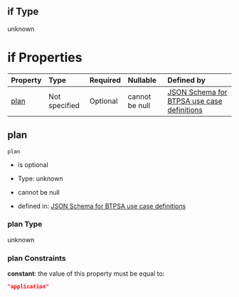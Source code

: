 ## if Type

unknown

# if Properties

| Property      | Type          | Required | Nullable       | Defined by                                                                                                                                                                                                                                    |
| :------------ | :------------ | :------- | :------------- | :-------------------------------------------------------------------------------------------------------------------------------------------------------------------------------------------------------------------------------------------- |
| [plan](#plan) | Not specified | Optional | cannot be null | [JSON Schema for BTPSA use case definitions](btpsa-usecase-properties-services-items-allof-1-then-allof-104-then-allof-0-if-properties-plan.md "undefined#/properties/services/items/allOf/1/then/allOf/104/then/allOf/0/if/properties/plan") |

## plan



`plan`

*   is optional

*   Type: unknown

*   cannot be null

*   defined in: [JSON Schema for BTPSA use case definitions](btpsa-usecase-properties-services-items-allof-1-then-allof-104-then-allof-0-if-properties-plan.md "undefined#/properties/services/items/allOf/1/then/allOf/104/then/allOf/0/if/properties/plan")

### plan Type

unknown

### plan Constraints

**constant**: the value of this property must be equal to:

```json
"application"
```
